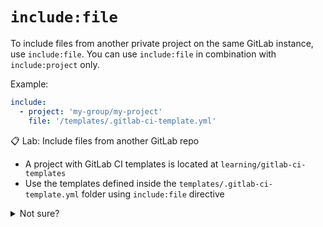 # `include:file`

To include files from another private project on the same GitLab instance, use `include:file`. You can use `include:file` in combination with `include:project` only.

Example:
```yaml
include:
  - project: 'my-group/my-project'
    file: '/templates/.gitlab-ci-template.yml'
```

📋 Lab: Include files from another GitLab repo
- A project with GitLab CI templates is located at `learning/gitlab-ci-templates`
- Use the templates defined inside the `templates/.gitlab-ci-template.yml` folder using `include:file` directive


<details>
  <summary>Not sure?</summary>
<br>

Update the `.gitlab-ci.yml` file with below content and see the pipeline running and check the `build` stage output for confirmation:

```yaml
stages:
  - build
  - test
  - deploy

include:
  - project: 'learning/gitlab-ci-templates'
    file: '/templates/.gitlab-ci-template.yml'

```
</details><br/>

<br/>
